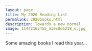 ```yaml
--- 
layout: page
title: My 2020 Reading List
permalink: 2020books.html
description: Towards a new normal
image: 11442163455_530c0d6218_o.jpg
---
```

Some amazing books I read this year... 
